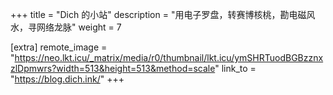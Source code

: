 +++
title = "Dich 的小站"
description = "用电子罗盘，转赛博核桃，勘电磁风水，寻网络龙脉"
weight = 7

[extra]
remote_image = "https://neo.lkt.icu/_matrix/media/r0/thumbnail/lkt.icu/ymSHRTuodBGBzznxzlDpmwrs?width=513&height=513&method=scale"
link_to = "https://blog.dich.ink/"
+++
